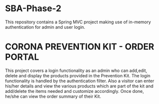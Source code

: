# SBA-Phase-2
This repository contains a Spring MVC project making use of in-memory authentication for admin and user login.


#	CORONA PREVENTION KIT - ORDER PORTAL
This project covers a login functionality as an admin who can add,edit, delete and display the products provided in the Prevention Kit. The login functionality is handled by the authentication filter. Also a visitor can enter his/her details and view the various products which are part of the kit and add/delete the items needed and customize accordingly. Once done, he/she can view the order summary of their Kit.
